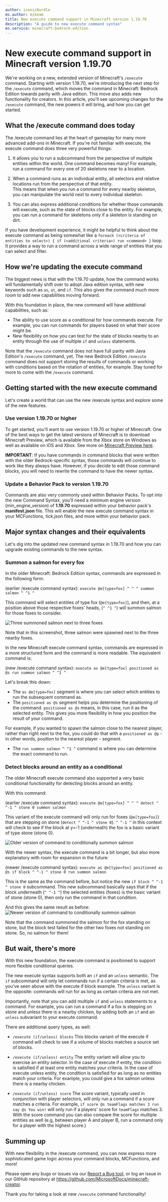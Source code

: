 ```yaml
---
author: iconicNurdle
ms.author: mikeam
title: New execute command support in Minecraft version 1.19.70
description: "A guide to new execute command syntax"
ms.service: minecraft-bedrock-edition
---
```


# New execute command support in Minecraft version 1.19.70

We're working on a new, extended version of Minecraft's `/execute` command. Starting with version 1.19.70, we're introducing the next step for the `/execute` command, which moves the command in Minecraft: Bedrock Edition towards parity with Java edition. This move also adds new functionality for creators. In this article, you'll see upcoming changes for the `/execute` command, the new powers it will bring, and how you can get started.

## What the /execute command does today

The /execute command lies at the heart of gameplay for many more advanced add-ons in Minecraft. If you're not familiar with execute, the execute command does three very powerful things:

1. It allows you to run a subcommand from the perspective of multiple entities within the world.  One command becomes many!
For example, run a command for every one of 20 skeletons near to a location.

1. When a command runs as an individual entity, all selectors and relative locations run from the perspective of that entity.  
This means that when you run a command for every nearby skeleton, you can manipulate the world next to every individual skeleton.

1. You can also express additional conditions for whether those commands will execute, such as the state of blocks close to the entity.
For example, you can run a command for skeletons only if a skeleton is standing on dirt.

If you have development experience, it might be helpful to think about the execute command as being somewhat like a `foreach (<criteria of entities to select>) { if (<additional criteria>) run <command> }` loop. It provides a way to run a command across a wide range of entities that you can select and filter.

## How we're updating the execute command

The biggest news is that with the 1.19.70 update, how the command works will fundamentally shift over to adopt Java edition syntax, with new keywords such as `as`, `at`, and `if`.  This also gives the command much more room to add new capabilities moving forward.

With this foundation in place, the new command will have additional capabilities, such as:

* The ability to use score as a conditional for how commands execute.  For example, you can run commands for players based on what their score might be.
* New flexibility on how you can test for the state of blocks nearby to an entity through the use of multiple `if` and `unless` statements.

Note that the `/execute` command does not have full parity with Java Edition's `/execute` command, yet. The new Bedrock Edition `/execute` command does not support storing the results of commands or working with conditions based on the rotation of entities, for example. Stay tuned for more to come with the `/execute` command.

## Getting started with the new execute command

Let's create a world that can use the new /execute syntax and explore some of the new features.

### Use version 1.19.70 or higher

To get started, you'll want to use version 1.19.70 or higher of Minecraft. One of the best ways to get the latest versions of Minecraft is to download Minecraft Preview, which is available from the Xbox store on Windows as well as available on iOS and Xbox. See more on [Minecraft Preview here](https://help.minecraft.net/hc/articles/4423653831821-Minecraft-Preview-FAQ).

**IMPORTANT**: If you have commands in command blocks that were written with the older Bedrock-specific syntax, those commands will continue to work like they always have. However, if you decide to edit those command blocks, you will need to rewrite the command to have the newer syntax.

### Update a Behavior Pack to version 1.19.70

Commands are also very commonly used within Behavior Packs. To opt into the new Command Syntax, you'll need a minimum engine version (min_engine_version) of **1.19.70** expressed within your behavior pack's **manifest.json** file. This will enable the new execute command syntax in your MCFunctions, tick.json files, and more within your behavior pack. 

## Major syntax changes and their equivalents

Let's dig into the updated new command syntax in 1.19.70 and how you can upgrade existing commands to the new syntax.

### Summon a salmon for every fox

In the older Minecraft: Bedrock Edition syntax, commands are expressed in the following form:

(earlier /execute command syntax): `execute @e[type=fox] ^ ^ ^ summon salmon ^ ^1 ^`

This command will select entities of type fox (`@e[type=fox]`), and then, at a position above those respective foxes' heads, (`^ ^1 ^`) will summon salmon for those foxes to consider.

![Three summoned salmon next to three foxes](Media/CommandsNewExecute/threesummoned.png)

Note that in this screenshot, three salmon were spawned next to the three nearby foxes.

In the new Minecraft execute command syntax, commands are expressed in a more structured form and the command is more readable. The equivalent command is:

(new /execute command syntax): `execute as @e[type=fox] positioned as @s run summon salmon ^ ^1 ^`

Let's break this down:

* The `as @e[type=fox]` segment is where you can select which entities to run the subsequent command as.
* The `positioned as @s` segment helps you determine the positioning of the command. `positioned as @s` means, in this case, run it as the selected entity. This gives you more flexibility in how you position the result of your command.

For example, if you wanted to spawn the salmon close to the nearest player, rather than right next to the fox, you could do that with a `positioned as @p` - in other words, position to the nearest player - segment.

* The `run summon salmon ^ ^1 ^` command is where you can determine the exact command to run.

### Detect blocks around an entity as a conditional

The older Minecraft execute command also supported a very basic conditional functionality for detecting blocks around an entity.

With this command:

(earlier /execute command syntax): `execute @e[type=fox] ^ ^ ^ detect ^ ^-1 ^ stone 0 summon salmon`

This variant of the execute command will only run for foxes (`@e[type=fox]`) that are stepping on stone (`detect ^ ^-1 ^ stone 0`).  `^ ^-1 ^` in this context will check to see if the block at y=-1 (underneath) the fox is a basic variant of type stone (stone 0).

![Older version of command to conditionally summon salmon](Media/CommandsNewExecute/conditionalsummonold.png)

With the newer syntax, the execute command is a bit longer, but also more explanatory with room for expansion in the future:

(newer /execute command syntax): `execute as @e[type=fox] positioned as @s if block ^ ^-1 ^ stone 0 run summon salmon`

This is the same as the command before, but notice the new `if block ^ ^-1 ^ stone 0` subcommand. This new subcommand basically says that if the block underneath (`^ ^-1 ^`) the selected entities (foxes) is the basic variant of stone (stone 0), then only run the command in that condition.

And this gives the same result as before:
![Newer version of command to conditionally summon salmon](Media/CommandsNewExecute/conditionalsummonnew.png)

Note that the command summoned the salmon for the fox standing on stone, but the block test failed for the other two foxes not standing on stone. So, no salmon for them!

## But wait, there's more

With this new foundation, the execute command is positioned to support more flexible conditional queries.

The new execute syntax supports both an `if` and an `unless` semantic.  The `if` subcommand will only let commands run if a certain criteria is met, as you've seen above with the execute if block example. The `unless` variant is the opposite: commands will run for as long as certain criteria are not met.

Importantly, note that you can add multiple `if` and `unless` statements to a command. For example, you can run a command if a fox is stepping on stone and unless there is a nearby chicken, by adding both an `if` and an `unless` subvariant to your execute command.

There are additional query types, as well:

* `/execute (if/unless) blocks`
This blocks variant of the execute if command will check to see if a volume of blocks matches a source set of blocks.

* `/execute (if/unless) entity`
The entity variant will allow you to exercise an entity selector. In the case of execute if entity, the condition is satisfied if at least one entity matches your criteria.  In the case of execute unless entity, the condition is satisfied for as long as no entities match your criteria. For example, you could give a fox salmon unless there is a nearby chicken.

* `/execute (if/unless) score`
The score variant, typically used in conjunction with player selectors, will only run a command if a score matches a criteria.  For example, `if score @s teamFlags matches 3 run say @s You win!` will only run if a players' score for `teamFlags` matches 3.  With the score command you can also compare the score for multiple entities as well (e.g, between player A and player B, run a command only for a player with the highest score.)

## Summing up

With new flexibility in the /execute command, you can now express more sophisticated game logic across your command blocks, MCFunctions, and more!

Please open any bugs or issues via our [Report a Bug tool](https://www.minecraft.net/bugs), or log an issue in our GitHub repository at https://github.com/MicrosoftDocs/minecraft-creator.  

Thank you for taking a look at new `/execute` command functionality!
